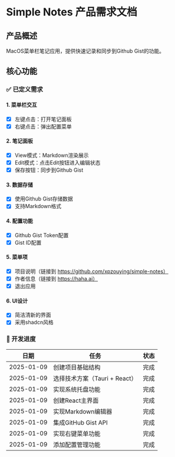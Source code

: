 # Simple Notes 产品需求文档

## 产品概述
MacOS菜单栏笔记应用，提供快速记录和同步到Github Gist的功能。

## 核心功能

### ✅ 已定义需求

#### 1. 菜单栏交互
- [x] 左键点击：打开笔记面板
- [x] 右键点击：弹出配置菜单

#### 2. 笔记面板
- [x] View模式：Markdown渲染展示
- [x] Edit模式：点击Edit按钮进入编辑状态
- [x] 保存按钮：同步到Github Gist

#### 3. 数据存储
- [x] 使用Github Gist存储数据
- [x] 支持Markdown格式

#### 4. 配置功能
- [x] Github Gist Token配置
- [x] Gist ID配置

#### 5. 菜单项
- [x] 项目说明（链接到 https://github.com/xpzouying/simple-notes）
- [x] 作者信息（链接到 https://haha.ai）
- [x] 退出应用

#### 6. UI设计
- [x] 简洁清新的界面
- [x] 采用shadcn风格

### 📝 开发进度

| 日期 | 任务 | 状态 |
|------|------|------|
| 2025-01-09 | 创建项目基础结构 | 完成 |
| 2025-01-09 | 选择技术方案（Tauri + React） | 完成 |
| 2025-01-09 | 实现系统托盘功能 | 完成 |
| 2025-01-09 | 创建React主界面 | 完成 |
| 2025-01-09 | 实现Markdown编辑器 | 完成 |
| 2025-01-09 | 集成GitHub Gist API | 完成 |
| 2025-01-09 | 实现右键菜单功能 | 完成 |
| 2025-01-09 | 添加配置管理功能 | 完成 |